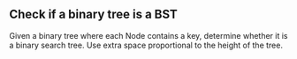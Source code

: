## Check if a binary tree is a BST

Given a binary tree where each Node contains a key, determine whether it is a binary search tree. Use extra space proportional to the height of the tree.